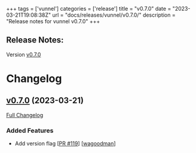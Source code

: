 +++
tags = ['vunnel']
categories = ['release']
title = "v0.7.0"
date = "2023-03-21T19:08:38Z"
url = "docs/releases/vunnel/v0.7.0/"
description = "Release notes for vunnel v0.7.0"
+++

## Release Notes:
Version [v0.7.0](https://github.com/anchore/vunnel/releases/tag/v0.7.0)

# Changelog

## [v0.7.0](https://github.com/anchore/vunnel/tree/v0.7.0) (2023-03-21)

[Full Changelog](https://github.com/anchore/vunnel/compare/v0.6.0...v0.7.0)

### Added Features

- Add version flag [[PR #119](https://github.com/anchore/vunnel/pull/119)] [[wagoodman](https://github.com/wagoodman)]
